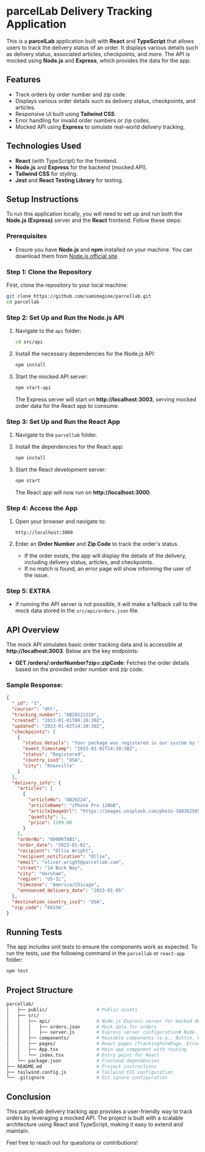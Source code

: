 
# parcelLab Delivery Tracking Application

This is a **parcelLab** application built with **React** and **TypeScript** that allows users to track the delivery status of an order. It displays various details such as delivery status, associated articles, checkpoints, and more. The API is mocked using **Node.js** and **Express**, which provides the data for the app.

## Features
- Track orders by order number and zip code.
- Displays various order details such as delivery status, checkpoints, and articles.
- Responsive UI built using **Tailwind CSS**.
- Error handling for invalid order numbers or zip codes.
- Mocked API using **Express** to simulate real-world delivery tracking.

## Technologies Used
- **React** (with TypeScript) for the frontend.
- **Node.js** and **Express** for the backend (mocked API).
- **Tailwind CSS** for styling.
- **Jest** and **React Testing Library** for testing.

## Setup Instructions

To run this application locally, you will need to set up and run both the **Node.js (Express)** server and the **React** frontend. Follow these steps:

### Prerequisites
- Ensure you have **Node.js** and **npm** installed on your machine. You can download them from [Node.js official site](https://nodejs.org/).

### Step 1: Clone the Repository
First, clone the repository to your local machine:

```bash
git clone https://github.com/samimagine/parcellab.git
cd parcellab
```

### Step 2: Set Up and Run the Node.js API

1. Navigate to the `api` folder:
   ```bash
   cd src/api
   ```

2. Install the necessary dependencies for the Node.js API:
   ```bash
   npm install
   ```

3. Start the mocked API server:
   ```bash
   npm start-api
   ```

   The Express server will start on **http://localhost:3003**, serving mocked order data for the React app to consume.

### Step 3: Set Up and Run the React App

1. Navigate to the `parcellab` folder.

2. Install the dependencies for the React app:
   ```bash
   npm install
   ```

3. Start the React development server:
   ```bash
   npm start
   ```

   The React app will now run on **http://localhost:3000**.

### Step 4: Access the App

1. Open your browser and navigate to:
   ```
   http://localhost:3000
   ```

2. Enter an **Order Number** and **Zip Code** to track the order's status.

    - If the order exists, the app will display the details of the delivery, including delivery status, articles, and checkpoints.
    - If no match is found, an error page will show informing the user of the issue.

### Step 5: EXTRA

- If running the API server is not possible, it will make a fallback call to the mock data stored in the `src/api/orders.json` file.


## API Overview

The mock API simulates basic order tracking data and is accessible at **http://localhost:3003**. Below are the key endpoints:

- **GET /orders/:orderNumber?zip=:zipCode**: Fetches the order details based on the provided order number and zip code.

### Sample Response:
```json
{
  "_id": "1",
  "courier": "dhl",
  "tracking_number": "AB20221219",
  "created": "2023-01-01T08:20:30Z",
  "updated": "2023-01-02T14:10:30Z",
  "checkpoints": [
    {
      "status_details": "Your package was registered in our system by the sender.",
      "event_timestamp": "2023-01-02T14:10:30Z",
      "status": "Registered",
      "country_iso3": "USA",
      "city": "Knoxville"
    }
  ],
  "delivery_info": {
    "articles": [
      {
        "articleNo": "AB20224",
        "articleName": "iPhone Pro 128GB",
        "articleImageUrl": "https://images.unsplash.com/photo-1603625953304-97b6e41336b5",
        "quantity": 1,
        "price": 1299.00
      }
    ],
    "orderNo": "0000RTAB1",
    "order_date": "2023-01-01",
    "recipient": "Ollie Wright",
    "recipient_notification": "Ollie",
    "email": "oliver.wright@parcellab.com",
    "street": "14 Buck Way",
    "city": "Horsham",
    "region": "US-IL",
    "timezone": "America/Chicago",
    "announced_delivery_date": "2023-01-05"
  },
  "destination_country_iso3": "USA",
  "zip_code": "60156"
}
```

## Running Tests

The app includes unit tests to ensure the components work as expected. To run the tests, use the following command in the `parcellab` or `react-app` folder:

```bash
npm test
```

## Project Structure

```bash
parcellab/
│   ├── public/                  # Public assets
│   ├── src/   
│   │   ├── api/                 # Node.js Express server for mocked API
│   │   │   ├── orders.json      # Mock data for orders
│   │   │   ├── server.js        # Express server configuration# Node.js Express server for mocked API
│   │   ├── components/          # Reusable components (e.g., Button, Card, etc.)
│   │   ├── pages/               # React pages (TrackingFormPage, ErrorPage, etc.)
│   │   ├── App.tsx              # Main app component with routing
│   │   └── index.tsx            # Entry point for React
│   └── package.json             # Frontend dependencies
├── README.md                    # Project instructions
├── tailwind.config.js           # Tailwind CSS configuration
└── .gitignore                   # Git ignore configuration
```

## Conclusion

This parcelLab delivery tracking app provides a user-friendly way to track orders by leveraging a mocked API. The project is built with a scalable architecture using React and TypeScript, making it easy to extend and maintain.

Feel free to reach out for questions or contributions!
